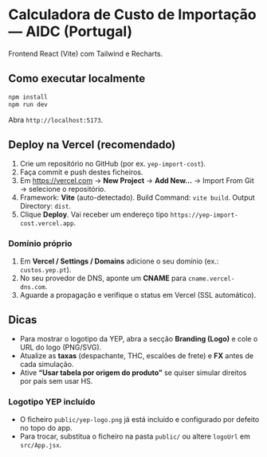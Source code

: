 # Calculadora de Custo de Importação — AIDC (Portugal)

Frontend React (Vite) com Tailwind e Recharts.

## Como executar localmente

```bash
npm install
npm run dev
```

Abra `http://localhost:5173`.

## Deploy na Vercel (recomendado)

1. Crie um repositório no GitHub (por ex. `yep-import-cost`).
2. Faça commit e push destes ficheiros.
3. Em https://vercel.com → **New Project** → **Add New…** → Import From Git → selecione o repositório.
4. Framework: **Vite** (auto-detectado). Build Command: `vite build`. Output Directory: `dist`.
5. Clique **Deploy**. Vai receber um endereço tipo `https://yep-import-cost.vercel.app`.

### Domínio próprio

1. Em **Vercel / Settings / Domains** adicione o seu domínio (ex.: `custos.yep.pt`).  
2. No seu provedor de DNS, aponte um **CNAME** para `cname.vercel-dns.com`.  
3. Aguarde a propagação e verifique o status em Vercel (SSL automático).

## Dicas

- Para mostrar o logotipo da YEP, abra a secção **Branding (Logo)** e cole o URL do logo (PNG/SVG).
- Atualize as **taxas** (despachante, THC, escalões de frete) e **FX** antes de cada simulação.
- Ative **“Usar tabela por origem do produto”** se quiser simular direitos por país sem usar HS.



### Logotipo YEP incluído
- O ficheiro `public/yep-logo.png` já está incluído e configurado por defeito no topo do app.
- Para trocar, substitua o ficheiro na pasta `public/` ou altere `logoUrl` em `src/App.jsx`.
